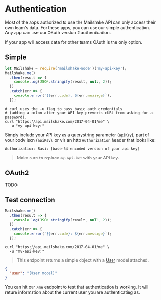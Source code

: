 # Authentication

Most of the apps authorized to use the Mailshake API can only access their own team's data. For these apps, you can use our simple authentication. Any app can use our OAuth version 2 authentication.

<aside class="notice">If your app will access data for other teams OAuth is the only option.</aside>

## Simple

```javascript
let Mailshake = require('mailshake-node')('my-api-key');
Mailshake.me()
  .then(result => {
    console.log(JSON.stringify(result, null, 2));
  })
  .catch(err => {
    console.error(`${err.code}: ${err.message}`);
  });
```

```shell
# curl uses the -u flag to pass basic auth credentials
# (adding a colon after your API key prevents cURL from asking for a password).
curl "https://api.mailshake.com/2017-04-01/me" \
  -u "my-api-key:"
```

Simply include your API key as a querystring parameter (`apiKey`), part of your body json  (`apiKey`), or via an http `Authorization` header that looks like:

`Authorization: Basic [base-64 encoded version of your api key]`

> Make sure to replace `my-api-key` with your API key.

## OAuth2

TODO:

## Test connection

```javascript
Mailshake.me()
  .then(result => {
    console.log(JSON.stringify(result, null, 2));
  })
  .catch(err => {
    console.error(`${err.code}: ${err.message}`);
  });
```

```shell
curl "https://api.mailshake.com/2017-04-01/me" \
  -u "my-api-key:"
```

> This endpoint returns a simple object with a [User](#User) model attached.

```json
{
  "user": "[User model]"
}
```

You can hit our `/me` endpoint to test that authentication is working. It will return information about the current user you are authenticating as.
